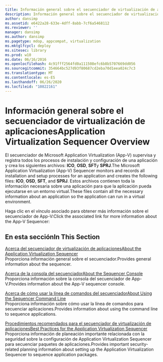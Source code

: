 ```yaml
---
title: Información general sobre el secuenciador de virtualización de aplicaciones
description: Información general sobre el secuenciador de virtualización de aplicaciones
author: dansimp
ms.assetid: e6422a28-633e-4dff-8abb-7cf6a5468112
ms.reviewer: ''
manager: dansimp
ms.author: dansimp
ms.pagetype: mdop, appcompat, virtualization
ms.mktglfcycl: deploy
ms.sitesec: library
ms.prod: w10
ms.date: 06/16/2016
ms.openlocfilehash: 4c91fff2564fd0a111508efc6b8b5707669dd056
ms.sourcegitcommit: 354664bc527d93f80687cd2eba70d1eea024c7c3
ms.translationtype: MT
ms.contentlocale: es-ES
ms.lasthandoff: 06/26/2020
ms.locfileid: "10822161"
---
```

# <span data-ttu-id="1b017-103">Información general sobre el secuenciador de virtualización de aplicaciones</span><span class="sxs-lookup"><span data-stu-id="1b017-103">Application Virtualization Sequencer Overview</span></span>


<span data-ttu-id="1b017-104">El secuenciador de Microsoft Application Virtualization (App-V) supervisa y registra todos los procesos de instalación y configuración de una aplicación y crea los siguientes archivos: **ICO**, **OSD**, **SFT**y **SPRJ**.</span><span class="sxs-lookup"><span data-stu-id="1b017-104">The Microsoft Application Virtualization (App-V) Sequencer monitors and records all installation and setup processes for an application and creates the following files: **ICO**, **OSD**, **SFT**, and **SPRJ**.</span></span> <span data-ttu-id="1b017-105">Estos archivos contienen toda la información necesaria sobre una aplicación para que la aplicación pueda ejecutarse en un entorno virtual.</span><span class="sxs-lookup"><span data-stu-id="1b017-105">These files contain all the necessary information about an application so the application can run in a virtual environment.</span></span>

<span data-ttu-id="1b017-106">Haga clic en el vínculo asociado para obtener más información sobre el secuenciador de App-V:</span><span class="sxs-lookup"><span data-stu-id="1b017-106">Click the associated link for more information about the App-V Sequencer:</span></span>

## <span data-ttu-id="1b017-107">En esta sección</span><span class="sxs-lookup"><span data-stu-id="1b017-107">In This Section</span></span>


<a href="" id="about-the-application-virtualization-sequencer"></a>[<span data-ttu-id="1b017-108">Acerca del secuenciador de virtualización de aplicaciones</span><span class="sxs-lookup"><span data-stu-id="1b017-108">About the Application Virtualization Sequencer</span></span>](about-the-application-virtualization-sequencer.md)  
<span data-ttu-id="1b017-109">Proporciona información general sobre el secuenciador.</span><span class="sxs-lookup"><span data-stu-id="1b017-109">Provides general information about the sequencer.</span></span>

<a href="" id="about-the-sequencer-console"></a>[<span data-ttu-id="1b017-110">Acerca de la consola del secuenciador</span><span class="sxs-lookup"><span data-stu-id="1b017-110">About the Sequencer Console</span></span>](about-the-sequencer-console.md)  
<span data-ttu-id="1b017-111">Proporciona información sobre la consola del secuenciador de App-V.</span><span class="sxs-lookup"><span data-stu-id="1b017-111">Provides information about the App-V sequencer console.</span></span>

<a href="" id="about-using-the-sequencer-command-line"></a>[<span data-ttu-id="1b017-112">Acerca de cómo usar la línea de comandos del secuenciador</span><span class="sxs-lookup"><span data-stu-id="1b017-112">About Using the Sequencer Command Line</span></span>](about-using-the-sequencer-command-line.md)  
<span data-ttu-id="1b017-113">Proporciona información sobre cómo usar la línea de comandos para secuenciar aplicaciones.</span><span class="sxs-lookup"><span data-stu-id="1b017-113">Provides information about using the command line to sequence applications.</span></span>

<a href="" id="best-practices-for-the-application-virtualization-sequencer"></a>[<span data-ttu-id="1b017-114">Procedimientos recomendados para el secuenciador de virtualización de aplicaciones</span><span class="sxs-lookup"><span data-stu-id="1b017-114">Best Practices for the Application Virtualization Sequencer</span></span>](best-practices-for-the-application-virtualization-sequencer-sp1.md)  
<span data-ttu-id="1b017-115">Proporciona información de planeación importante relacionada con la seguridad sobre la configuración de Application Virtualization Sequencer para secuenciar paquetes de aplicaciones.</span><span class="sxs-lookup"><span data-stu-id="1b017-115">Provides important security-related planning information about setting up the Application Virtualization Sequencer to sequence application packages.</span></span>

 

 





